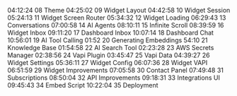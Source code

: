 04:12:24 08 Theme
04:25:02 09 Widget Layout
04:42:58 10 Widget Session
05:24:13 11 Widget Screen Router
05:34:32 12 Widget Loading
06:29:43 13 Conversations
07:00:58 14 AI Agents
08:10:11 15 Infinite Scroll
08:39:59 16 Widget Inbox
09:11:20 17 Dashboard Inbox
10:07:14 18 Dashboard Chat
10:56:01 19 AI Tool Calling
01:52 20 Generating Embeddings
54:10 21 Knowledge Base
01:54:58 22 AI Search Tool
02:23:28 23 AWS Secrets Manager
02:38:56 24 Vapi Plugin
03:45:47 25 Vapi Data
04:39:27 26 Widget Settings
05:36:11 27 Widget Config
06:07:36 28 Widget VAPI
06:51:59 29 Widget Improvements
07:05:58 30 Contact Panel
07:49:48 31 Subscriptions
08:50:04 32 API Improvements
09:18:31 33 Integrations UI
09:45:43 34 Embed Script
10:22:04 35 Deployment


